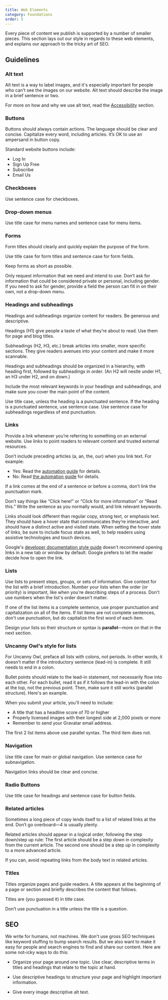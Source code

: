 ```yaml
---
title: Web Elements
category: Foundations
order: 5
---
```


Every piece of content we publish is supported by a number of smaller pieces. This section lays out our style in regards to these web elements, and explains our approach to the tricky art of SEO.

## Guidelines

### Alt text

Alt text is a way to label images, and it's especially important for people who can’t see the images on our website. Alt text should describe the image in a brief sentence or two.

For more on how and why we use alt text, read the [Accessibility](/content-writing/12-writing-for-accessibility.html) section.

### Buttons

Buttons should always contain actions. The language should be clear and concise. Capitalize every word, including articles. It’s OK to use an ampersand in button copy.

Standard website buttons include:

- Log In
- Sign Up Free
- Subscribe
- Email Us

### Checkboxes

Use sentence case for checkboxes.

### Drop-down menus

Use title case for menu names and sentence case for menu items.

### Forms

Form titles should clearly and quickly explain the purpose of the form.

Use title case for form titles and sentence case for form fields.

Keep forms as short as possible.

Only request information that we need and intend to use. Don’t ask for information that could be considered private or personal, including gender. If you need to ask for gender, provide a field the person can fill in on their own, not a drop-down menu. 

### Headings and subheadings

Headings and subheadings organize content for readers. Be generous and descriptive.

Headings (H1) give people a taste of what they’re about to read. Use them for page and blog titles.

Subheadings (H2, H3, etc.) break articles into smaller, more specific sections. They give readers avenues into your content and make it more scannable.

Headings and subheadings should be organized in a hierarchy, with heading first, followed by subheadings in order. (An H2 will nestle under H1, an H3 under H2, and on down.)

Include the most relevant keywords in your headings and subheadings, and make sure you cover the main point of the content.

Use title case, unless the heading is a punctuated sentence. If the heading is a punctuated sentence, use sentence case. Use sentence case for subheadings regardless of end punctuation.

### Links

Provide a link whenever you’re referring to something on an external website. Use links to point readers to relevant content and trusted external resources.

Don’t include preceding articles (a, an, the, our) when you link text. For example:

- Yes: Read the [automation guide](#) for details.
- No: Read [the automation guide](#) for details.

If a link comes at the end of a sentence or before a comma, don’t link the punctuation mark.

Don’t say things like “Click here!” or “Click for more information” or “Read this.” Write the sentence as you normally would, and link relevant keywords.

Links should look different than regular copy, strong text, or emphasis text. They should have a hover state that communicates they’re interactive, and should have a distinct active and visited state. When setting the hover state of links, be sure to include focus state as well, to help readers using assistive technologies and touch devices.

Google's [developer documentation style guide](https://developers.google.com/style/cross-references) doesn't recommend opening links in a new tab or window by default. Google prefers to let the reader decide how to open the link.

### Lists

Use lists to present steps, groups, or sets of information. Give context for the list with a brief introduction. Number your lists when the order (or priority) is important, like when you're describing steps of a process. Don't use numbers when the list's order doesn't matter.

If one of the list items is a complete sentence, use proper punctuation and capitalization on all of the items. If list items are not complete sentences, don't use punctuation, but do capitalize the first word of each item.

Design your lists so their structure or syntax is **parallel**—more on that in the next section.

### Uncanny Owl's style for lists

For Uncanny Owl, preface all lists with colons, not periods. In other words, it doesn't matter if the introductory sentence (lead-in) is complete. It still needs to end in a colon. 

Bullet points should relate to the lead-in statement, not necessarily flow into each other. For each bullet, read it as if it follows the lead-in with the colon at the top, not the previous point. Then, make sure it still works (parallel structure). Here's an example.

When you submit your article, you'll need to include:

- A title that has a headline score of 70 or higher
- Properly licensed images with their longest side at 2,000 pixels or more
- Remember to send your Gravatar email address.

The first 2 list items above use parallel syntax. The third item does not.

### Navigation

Use title case for main or global navigation. Use sentence case for subnavigation.

Navigation links should be clear and concise.

### Radio Buttons

Use title case for headings and sentence case for button fields.

### Related articles

Sometimes a long piece of copy lends itself to a list of related links at the end. Don’t go overboard—4 is usually plenty.

Related articles should appear in a logical order, following the step down/step up rule: The first article should be a step down in complexity from the current article. The second one should be a step up in complexity to a more advanced article.

If you can, avoid repeating links from the body text in related articles.

### Titles

Titles organize pages and guide readers. A title appears at the beginning of a page or section and briefly describes the content that follows.

Titles are (you guessed it) in title case.

Don’t use punctuation in a title unless the title is a question.

## SEO

We write for humans, not machines. We don't use gross SEO techniques like keyword stuffing to bump search results. But we also want to make it easy for people and search engines to find and share our content. Here are some not-icky ways to do this:

* Organize your page around one topic. Use clear, descriptive terms in titles and headings that relate to the topic at hand.

* Use descriptive headings to structure your page and highlight important information.

* Give every image descriptive alt text.
